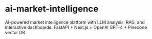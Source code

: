 # ai-market-intelligence
AI-powered market intelligence platform with LLM analysis, RAG, and interactive dashboards. FastAPI + Next.js + OpenAI GPT-4 + Pinecone vector DB
